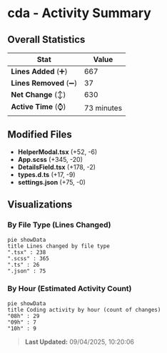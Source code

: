 # cda - Activity Summary 

## Overall Statistics

| Stat                   | Value                                                             |
| ---------------------- | ----------------------------------------------------------------- |
| **Lines Added** (➕)   | 667                                          |
| **Lines Removed** (➖) | 37                                        |
| **Net Change** (↕)    | 630                |
| **Active Time** (⌚)   | 73 minutes |


## Modified Files
- **HelperModal.tsx** (+52, -6)
- **App.scss** (+345, -20)
- **DetailsField.tsx** (+178, -2)
- **types.d.ts** (+17, -9)
- **settings.json** (+75, -0)

## Visualizations

### By File Type (Lines Changed)

```mermaid
pie showData
title Lines changed by file type
".tsx" : 238
".scss" : 365
".ts" : 26
".json" : 75
```

### By Hour (Estimated Activity Count)

```mermaid
pie showData
title Coding activity by hour (count of changes)
"08h" : 29
"09h" : 7
"10h" : 9
```


> **Last Updated:** 09/04/2025, 10:20:06